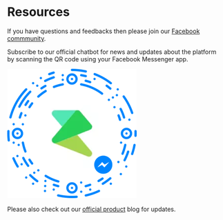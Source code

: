 # Resources

If you have questions and feedbacks then please join our [Facebook commmunity](https://www.facebook.com/groups/recime).

Subscribe to our official chatbot for news and updates about the platform by scanning the QR code using your Facebook Messenger app.

![](messenger-bot.png)


Please also check out our [official product](https://blog.recime.io/) blog for updates. 
